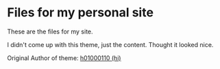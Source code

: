 # Files for my personal site

These are the files for my site.

I didn't come up with this theme, just the content. Thought it looked nice. 

Original Author of theme: [h01000110 (hi)](https://github.com/h01000110)


